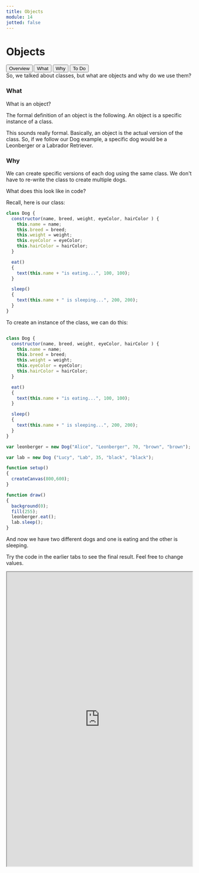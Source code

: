 ```yaml
---
title: Objects
module: 14
jotted: false
---
```


# Objects

<div class="tab">
  <button class="tablinks active" onclick="openTab(event, 'Overview')">Overview</button>
  <button class="tablinks" onclick="openTab(event, 'What')">What</button>
  <button class="tablinks" onclick="openTab(event, 'Why')">Why</button>
  <button class="tablinks" onclick="openTab(event, 'ToDo')">To Do</button>
 
</div>

<div id="Overview" class="tabcontent" style="display:block"  >
<div class="tabhtml" markdown="1">
So, we  talked about classes, but what are objects and why do we use them?

</div>
</div>

<div id="What" class="tabcontent">
<div class="tabhtml" markdown="1">

### What

What is an object?

The formal definition of an object is the following. An object is a specific instance of a class.

This sounds really formal. Basically, an object is the actual version of the class.  So, if we follow our Dog example, a specific dog would be a Leonberger or a Labrador Retriever.

</div>
</div>

<div id="Why" class="tabcontent">
<div class="tabhtml" markdown="1">

### Why

We can create specific versions of each dog using the same class.  We don't have to re-write the class to create multiple dogs.  

What does this look like in code?

Recall, here is our class:

```js
class Dog {
  constructor(name, breed, weight, eyeColor, hairColor ) {
    this.name = name;
    this.breed = breed;
    this.weight = weight;
    this.eyeColor = eyeColor;
    this.hairColor = hairColor;
  }

  eat()
  {
    text(this.name + "is eating...", 100, 100);
  }

  sleep()
  {
    text(this.name + " is sleeping...", 200, 200);
  }
}
```

To create an instance of the class, we can do this:

```js

class Dog {
  constructor(name, breed, weight, eyeColor, hairColor ) {
    this.name = name;
    this.breed = breed;
    this.weight = weight;
    this.eyeColor = eyeColor;
    this.hairColor = hairColor;
  }

  eat()
  {
    text(this.name + "is eating...", 100, 100);
  }

  sleep()
  {
    text(this.name + " is sleeping...", 200, 200);
  }
}

var leonberger = new Dog("Alice", "Leonberger", 70, "brown", "brown");

var lab = new Dog ("Lucy", "Lab", 35, "black", "black");

function setup()
{
  createCanvas(800,600);
}

function draw()
{
  background(0);
  fill(255);
  leonberger.eat();
  lab.sleep();
}

```
And now we have two different dogs and one is eating and the other is sleeping.
</div>
</div>


<div id="ToDo" class="tabcontent" >
<div class="tabhtml" markdown="1">

Try the code in the earlier tabs to see the final result. Feel free to change values.

<iframe src="https://editor.p5js.org/michaelcassens/sketches/YRMFfma7q" width="100%" height="800px"></iframe>
</div>
</div>